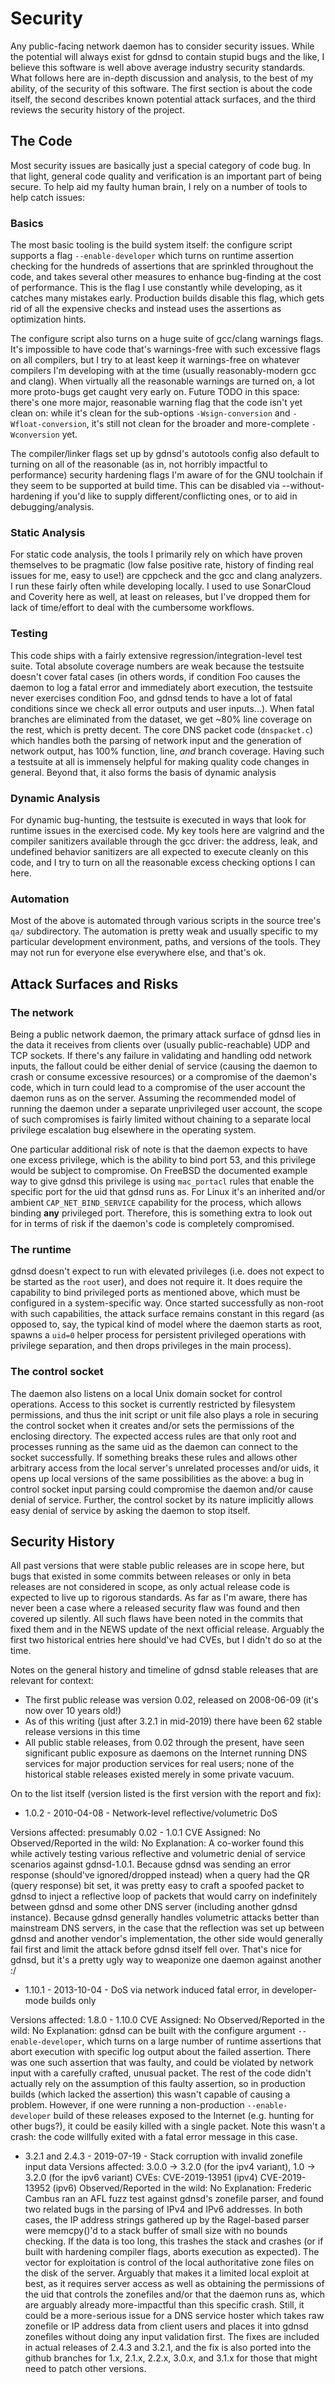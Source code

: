 # Security

Any public-facing network daemon has to consider security issues. While the potential will always exist for gdnsd to contain stupid bugs and the like, I believe this software is well above average industry security standards.  What follows here are in-depth discussion and analysis, to the best of my ability, of the security of this software.  The first section is about the code itself, the second describes known potential attack surfaces, and the third reviews the security history of the project.

## The Code

Most security issues are basically just a special category of code bug.  In that light, general code quality and verification is an important part of being secure.  To help aid my faulty human brain, I rely on a number of tools to help catch issues:

### Basics

The most basic tooling is the build system itself: the configure script supports a flag `--enable-developer` which turns on runtime assertion checking for the hundreds of assertions that are sprinkled throughout the code, and takes several other measures to enhance bug-finding at the cost of performance.  This is the flag I use constantly while developing, as it catches many mistakes early.  Production builds disable this flag, which gets rid of all the expensive checks and instead uses the assertions as optimization hints.

The configure script also turns on a huge suite of gcc/clang warnings flags.  It's impossible to have code that's warnings-free with such excessive flags on all compilers, but I try to at least keep it warnings-free on whatever compilers I'm developing with at the time (usually reasonably-modern gcc and clang).  When virtually all the reasonable warnings are turned on, a lot more proto-bugs get caught very early on.  Future TODO in this space: there's one more major, reasonable warning flag that the code isn't yet clean on: while it's clean for the sub-options `-Wsign-conversion` and `-Wfloat-conversion`, it's still not clean for the broader and more-complete `-Wconversion` yet.

The compiler/linker flags set up by gdnsd's autotools config also default to turning on all of the reasonable (as in, not horribly impactful to performance) security hardening flags I'm aware of for the GNU toolchain if they seem to be supported at build time.  This can be disabled via --without-hardening if you'd like to supply different/conflicting ones, or to aid in debugging/analysis.

### Static Analysis

For static code analysis, the tools I primarily rely on which have proven themselves to be pragmatic (low false positive rate, history of finding real issues for me, easy to use!) are cppcheck and the gcc and clang analyzers.  I run these fairly often while developing locally.  I used to use SonarCloud and Coverity here as well, at least on releases, but I've dropped them for lack of time/effort to deal with the cumbersome workflows.

### Testing

This code ships with a fairly extensive regression/integration-level test suite.  Total absolute coverage numbers are weak because the testsuite doesn't cover fatal cases (in others words, if condition Foo causes the daemon to log a fatal error and immediately abort execution, the testsuite never exercises condition Foo, and gdnsd tends to have a lot of fatal conditions since we check all error outputs and user inputs...).  When fatal branches are eliminated from the dataset, we get ~80% line coverage on the rest, which is pretty decent.  The core DNS packet code (`dnspacket.c`) which handles both the parsing of network input and the generation of network output, has 100% function, line, *and* branch coverage.  Having such a testsuite at all is immensely helpful for making quality code changes in general.  Beyond that, it also forms the basis of dynamic analysis

### Dynamic Analysis

For dynamic bug-hunting, the testsuite is executed in ways that look for runtime issues in the exercised code.  My key tools here are valgrind and the compiler sanitizers available through the gcc driver: the address, leak, and undefined behavior sanitizers are all expected to execute cleanly on this code, and I try to turn on all the reasonable excess checking options I can here.

### Automation

Most of the above is automated through various scripts in the source tree's `qa/` subdirectory.  The automation is pretty weak and usually specific to my particular development environment, paths, and versions of the tools.  They may not run for everyone else everywhere else, and that's ok.

## Attack Surfaces and Risks

### The network

Being a public network daemon, the primary attack surface of gdnsd lies in the data it receives from clients over (usually public-reachable) UDP and TCP sockets.  If there's any failure in validating and handling odd network inputs, the fallout could be either denial of service (causing the daemon to crash or consume excessive resources) or a compromise of the daemon's code, which in turn could lead to a compromise of the user account the daemon runs as on the server.  Assuming the recommended model of running the daemon under a separate unprivileged user account, the scope of such compromises is fairly limited without chaining to a separate local privilege escalation bug elsewhere in the operating system.

One particular additional risk of note is that the daemon expects to have one excess privilege, which is the ability to bind port 53, and this privilege would be subject to compromise.  On FreeBSD the documented example way to give gdnsd this privilege is using `mac_portacl` rules that enable the specific port for the uid that gdnsd runs as.  For Linux it's an inherited and/or ambient `CAP_NET_BIND_SERVICE` capability for the process, which allows binding **any** privileged port.  Therefore, this is something extra to look out for in terms of risk if the daemon's code is completely compromised.

### The runtime

gdnsd doesn't expect to run with elevated privileges (i.e. does not expect to be started as the `root` user), and does not require it.  It does require the capability to bind privileged ports as mentioned above, which must be configured in a system-specific way.  Once started successfully as non-root with such capabilities, the attack surface remains constant in this regard (as opposed to, say, the typical kind of model where the daemon starts as root, spawns a `uid=0` helper process for persistent privileged operations with privilege separation, and then drops privileges in the main process).

### The control socket

The daemon also listens on a local Unix domain socket for control operations.  Access to this socket is currently restricted by filesystem permissions, and thus the init script or unit file also plays a role in securing the control socket when it creates and/or sets the permissions of the enclosing directory.  The expected access rules are that only root and processes running as the same uid as the daemon can connect to the socket successfully.  If something breaks these rules and allows other arbitrary access from the local server's unrelated processes and/or uids, it opens up local versions of the same possibilities as the above: a bug in control socket input parsing could compromise the daemon and/or cause denial of service.  Further, the control socket by its nature implicitly allows easy denial of service by asking the daemon to stop itself.

## Security History

All past versions that were stable public releases are in scope here, but bugs that existed in some commits between releases or only in beta releases are not considered in scope, as only actual release code is expected to live up to rigorous standards.  As far as I'm aware, there has never been a case where a released security flaw was found and then covered up silently.  All such flaws have been noted in the commits that fixed them and in the NEWS update of the next official release.  Arguably the first two historical entries here should've had CVEs, but I didn't do so at the time.

Notes on the general history and timeline of gdnsd stable releases that are relevant for context:

* The first public release was version 0.02, released on 2008-06-09 (it's now over 10 years old!)
* As of this writing (just after 3.2.1 in mid-2019) there have been 62 stable release versions in this time
* All public stable releases, from 0.02 through the present, have seen significant public exposure as daemons on the Internet running DNS services for major production services for real users; none of the historical stable releases existed merely in some private vacuum.

On to the list itself (version listed is the first version with the report and fix):

* 1.0.2 - 2010-04-08 - Network-level reflective/volumetric DoS

Versions affected: presumably 0.02 - 1.0.1
CVE Assigned: No
Observed/Reported in the wild: No
Explanation: A co-worker found this while actively testing various reflective and volumetric denial of service scenarios against gdnsd-1.0.1.  Because gdnsd was sending an error response (should've ignored/dropped instead) when a query had the QR (query response) bit set, it was pretty easy to craft a spoofed packet to gdnsd to inject a reflective loop of packets that would carry on indefinitely between gdnsd and some other DNS server (including another gdnsd instance).  Because gdnsd generally handles volumetric attacks better than mainstream DNS servers, in the case that the reflection was set up between gdnsd and another vendor's implementation, the other side would generally fail first and limit the attack before gdnsd itself fell over.  That's nice for gdnsd, but it's a pretty ugly way to weaponize one daemon against another :/

* 1.10.1 - 2013-10-04 - DoS via network induced fatal error, in developer-mode builds only

Versions affected: 1.8.0 - 1.10.0
CVE Assigned: No
Observed/Reported in the wild: No
Explanation: gdnsd can be built with the configure argument ``--enable-developer``, which turns on a large number of runtime assertions that abort execution with specific log output about the failed assertion.  There was one such assertion that was faulty, and could be violated by network input with a carefully crafted, unusual packet.  The rest of the code didn't actually rely on the assumption of this faulty assertion, so in production builds (which lacked the assertion) this wasn't capable of causing a problem.  However, if one were running a non-production `--enable-developer` build of these releases exposed to the Internet (e.g. hunting for other bugs?), it could be easily killed with a single packet.  Note this wasn't a crash: the code willfully exited with a fatal error message in this case.

* 3.2.1 and 2.4.3 - 2019-07-19 - Stack corruption with invalid zonefile input data
Versions affected: 3.0.0 -> 3.2.0 (for the ipv4 variant), 1.0 -> 3.2.0 (for the ipv6 variant)
CVEs: CVE-2019-13951 (ipv4) CVE-2019-13952 (ipv6)
Observed/Reported in the wild: No
Explanation: Frederic Cambus ran an AFL fuzz test against gdnsd's zonefile parser, and found two related bugs in the parsing of IPv4 and IPv6 addresses.  In both cases, the IP address strings gathered up by the Ragel-based parser were memcpy()'d to a stack buffer of small size with no bounds checking.  If the data is too long, this trashes the stack and crashes (or if built with hardening compiler flags, aborts execution as expected).  The vector for exploitation is control of the local authoritative zone files on the disk of the server.  Arguably that makes it a limited local exploit at best, as it requires server access as well as obtaining the permissions of the uid that controls the zonefiles and/or that the daemon runs as, which are arguably already more-impactful than this specific crash.  Still, it could be a more-serious issue for a DNS service hoster which takes raw zonefile or IP address data from client users and places it into gdnsd zonefiles without doing any input validation first.  The fixes are included in actual releases of 2.4.3 and 3.2.1, and the fix is also ported into the github branches for 1.x, 2.1.x, 2.2.x, 3.0.x, and 3.1.x for those that might need to patch other versions.
